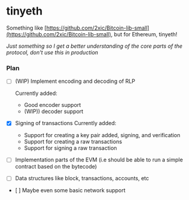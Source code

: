 # tinyeth

Something like [https://github.com/2xic/Bitcoin-lib-small](https://github.com/2xic/Bitcoin-lib-small), but for Ethereum, tinyeth!

_Just something so I get a better understanding of the core parts of the protocol, don't use this in production_

### Plan

- [ ] (WIP) Implement encoding and decoding of RLP

  Currently added:
    - Good encoder support
    - (WIP)) decoder support

- [x] Signing of transactions
  Currently added:
    - Support for creating a key pair added, signing, and verification
    - Support for creating a raw transactions
    - Support for signing a raw transaction

- [ ] Implementation parts of the EVM (i.e should be able to run a simple contract based on the bytecode)

- [ ] Data structures like block, transactions, accounts, etc

- [ ] Maybe even some basic network support
